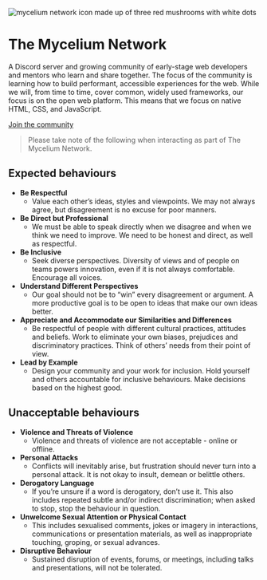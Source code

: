 ![mycelium network icon made up of three red mushrooms with white dots](https://user-images.githubusercontent.com/10350960/166117645-03ba5728-27be-4a08-bbfb-81af889ce766.png)

# The Mycelium Network

A Discord server and growing community of early-stage web developers and mentors who learn and share together. The focus of the community is learning how to build performant, accessible experiences for the web. While we will, from time to time, cover common, widely used frameworks, our focus is on the open web platform. This means that we focus on native HTML, CSS, and JavaScript.

[Join the community](https://discord.gg/6MrjtEmDgr)

> Please take note of the following when interacting as part of The Mycelium Network.

## Expected behaviours

- **Be Respectful**
  - Value each other’s ideas, styles and viewpoints. We may not always agree, but disagreement is no excuse for poor manners.
- **Be Direct but Professional**
  - We must be able to speak directly when we disagree and when we think we need to improve. We need to be honest and direct, as well as respectful.
- **Be Inclusive**
  - Seek diverse perspectives. Diversity of views and of people on teams powers innovation, even if it is not always comfortable. Encourage all voices.
- **Understand Different Perspectives**
  - Our goal should not be to “win” every disagreement or argument. A more productive goal is to be open to ideas that make our own ideas better.
- **Appreciate and Accommodate our Similarities and Differences**
  - Be respectful of people with different cultural practices, attitudes and beliefs. Work to eliminate your own biases, prejudices and discriminatory practices. Think of others’ needs from their point of view.
- **Lead by Example**
  - Design your community and your work for inclusion. Hold yourself and others accountable for inclusive behaviours. Make decisions based on the highest good.

## Unacceptable behaviours

- **Violence and Threats of Violence**
  - Violence and threats of violence are not acceptable - online or offline.
- **Personal Attacks**
  - Conflicts will inevitably arise, but frustration should never turn into a personal attack. It is not okay to insult, demean or belittle others.
- **Derogatory Language**
  - If you’re unsure if a word is derogatory, don’t use it. This also includes repeated subtle and/or indirect discrimination; when asked to stop, stop the behaviour in question.
- **Unwelcome Sexual Attention or Physical Contact**
  - This includes sexualised comments, jokes or imagery in interactions, communications or presentation materials, as well as inappropriate touching, groping, or sexual advances.
- **Disruptive Behaviour**
  - Sustained disruption of events, forums, or meetings, including talks and presentations, will not be tolerated.
